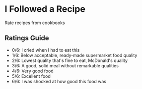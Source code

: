 # I Followed a Recipe
Rate recipes from cookbooks

## Ratings Guide
- 0/6: I cried when I had to eat this
- 1/6: Below acceptable, ready-made supermarket food quality
- 2/6: Lowest quality that's fine to eat, McDonald's quality
- 3/6: A good, solid meal without remarkable qualities
- 4/6: Very good food
- 5/6: Excellent food
- 6/6: I was shocked at how good this food was

